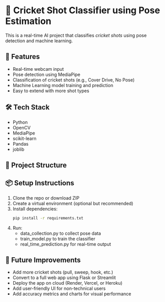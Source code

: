 # 🏏 Cricket Shot Classifier using Pose Estimation

This is a real-time AI project that classifies *cricket shots* using pose detection and machine learning.

## 🚀 Features
- Real-time webcam input
- Pose detection using MediaPipe
- Classification of cricket shots (e.g., Cover Drive, No Pose)
- Machine Learning model training and prediction
- Easy to extend with more shot types

## 🛠️ Tech Stack
- Python
- OpenCV
- MediaPipe
- scikit-learn
- Pandas
- joblib

## 📂 Project Structure
## 📦 Setup Instructions

1. Clone the repo or download ZIP
2. Create a virtual environment (optional but recommended)
3. Install dependencies:
   ```bash
   pip install -r requirements.txt
4. Run:
   - data_collection.py to collect pose data
   - train_model.py to train the classifier
   - real_time_prediction.py for real-time output
 ## 🧠 Future Improvements
- Add more cricket shots (pull, sweep, hook, etc.)
- Convert to a full web app using Flask or Streamlit
- Deploy the app on cloud (Render, Vercel, or Heroku)
- Add user-friendly UI for non-technical users
- Add accuracy metrics and charts for visual performance
